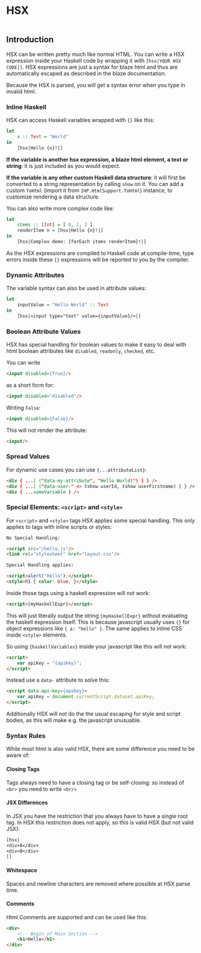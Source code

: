 # HSX

```toc
```

## Introduction

HSX can be written pretty much like normal HTML. You can write a HSX expression inside your Haskell code by wrapping it with `[hsx|YOUR HSX CODE|]`. HSX expressions are just a syntax for blaze html and thus are automatically escaped as described in the blaze documentation.

Because the HSX is parsed, you will get a syntax error when you type in invalid html.

### Inline Haskell

HSX can access Haskell variables wrapped with `{}` like this:

```haskell
let
    x :: Text = "World"
in
    [hsx|Hello {x}!|]
```

**If the variable is another hsx expression, a blaze html element, a text or string**: it is just included as you would expect.

**If the variable is any other custom Haskell data structure**: it will first be converted to a string representation by calling `show` on it. You can add a custom `ToHtml` (import it from `IHP.HtmlSupport.ToHtml`) instance, to customize rendering a data structure.

You can also write more complex code like:

```haskell
let
    items :: [Int] = [ 0, 1, 2 ]
    renderItem n = [hsx|Hello {n}!|]
in
    [hsx|Complex demo: {forEach items renderItem}!|]
```

As the HSX expressions are compiled to Haskell code at compile-time, type errors inside these `{}` expressions will be reported to you by the compiler.

### Dynamic Attributes

The variable syntax can also be used in attribute values:

```haskell
let
    inputValue = "Hello World" :: Text
in
    [hsx|<input type="text" value={inputValue}/>|]
```

### Boolean Attribute Values

HSX has special handling for boolean values to make it easy to deal with html boolean attributes like `disabled`, `readonly`, `checked`, etc.

You can write

```html
<input disabled={True}/>
```

as a short form for:

```html
<input disabled="disabled"/>
```

Writing `False`:

```html
<input disabled={False}/>
```

This will not render the attribute:

```html
<input/>
```

### Spread Values

For dynamic use cases you can use `{...attributeList}`:

```html
<div { ...[ ("data-my-attribute", "Hello World!") ] } />
<div { ...[ ("data-user-" <> tshow userId, tshow userFirstname) ] } />
<div { ...someVariable } />
```

### Special Elements: `<script>` and `<style>`

For `<script>` and `<style>` tags HSX applies some special handling. This only applies to tags with inline scripts or styles:

```html
No Special Handling:

<script src="/hello.js"/>
<link rel="stylesheet" href="layout.css"/>

Special Handling applies:

<script>alert("Hello");</script>
<style>h1 { color: blue; }</style>
```

Inside those tags using a haskell expression will not work:

```html
<script>{myHaskellExpr}</script>
```

This will just literally output the string `{myHaskellExpr}` without evaluating the haskell expression itself. This is because javascript usually uses `{}` for object expressions like `{ a: "hello" }`. The same applies to inline CSS inside `<style>` elements.

So using `{haskellVariables}` inside your javascript like this will not work:

```html
<script>
    var apiKey = "{apiKey}";
</script>
```

Instead use a `data-` attribute to solve this:

```html
<script data-api-key={apiKey}>
    var apiKey = document.currentScript.dataset.apiKey;
</script>
```

Additionally HSX will not do the the usual escaping for style and script bodies, as this will make e.g. the
javascript unusuable.

### Syntax Rules

While most html is also valid HSX, there are some difference you need to be aware of:

#### Closing Tags 

Tags always need to have a closing tag or be self-closing: so instead of `<br>` you need to write `<br/>`


#### JSX Differences

In JSX you have the restriction that you always have to have a single root tag. In HSX this restriction does not apply, so this is valid HSX (but not valid JSX):

```haskell
[hsx|
<div>A</div>
<div>B</div>
|]
```

#### Whitespace

Spaces and newline characters are removed where possible at HSX parse time.

#### Comments

Html Comments are supported and can be used like this:

```html
<div>
    <!-- Begin of Main Section -->
    <h1>Hello</h1>
</div>
```